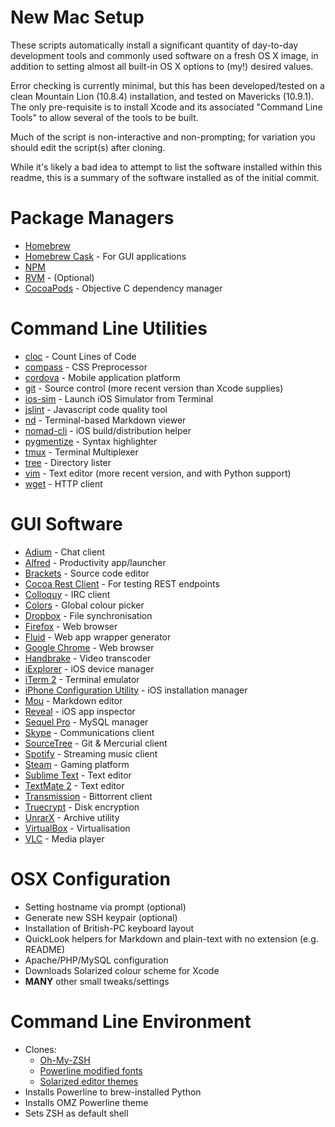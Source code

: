 New Mac Setup
=============

These scripts automatically install a significant quantity of day-to-day development tools and commonly used software on a fresh OS X image, in addition to setting almost all built-in OS X options to (my!) desired values.

Error checking is currently minimal, but this has been developed/tested on a clean Mountain Lion (10.8.4) installation, and tested on Mavericks (10.9.1). The only pre-requisite is to install Xcode and its associated "Command Line Tools" to allow several of the tools to be built.

Much of the script is non-interactive and non-prompting; for variation you should edit the script(s) after cloning.

While it's likely a bad idea to attempt to list the software installed within this readme, this is a summary of the software installed as of the initial commit.


Package Managers
================
* [Homebrew](http://brew.sh/)
* [Homebrew Cask](https://github.com/phinze/homebrew-cask) - For GUI applications
* [NPM](https://npmjs.org/)
* [RVM](https://rvm.io/) - (Optional)
* [CocoaPods](http://cocoapods.org/) - Objective C dependency manager


Command Line Utilities
======================
* [cloc](http://cloc.sourceforge.net/) - Count Lines of Code
* [compass](http://compass-style.org/) - CSS Preprocessor
* [cordova](http://cordova.apache.org/) - Mobile application platform
* [git](http://git-scm.com/) - Source control (more recent version than Xcode supplies)
* [ios-sim](https://github.com/phonegap/ios-sim) - Launch iOS Simulator from Terminal
* [jslint](https://github.com/reid/node-jslint) - Javascript code quality tool
* [nd](https://www.npmjs.org/package/nd) - Terminal-based Markdown viewer
* [nomad-cli](http://nomad-cli.com/) - iOS build/distribution helper
* [pygmentize](http://pygments.org/docs/cmdline/) - Syntax highlighter
* [tmux](http://tmux.sourceforge.net/) - Terminal Multiplexer
* [tree](http://mama.indstate.edu/users/ice/tree/) - Directory lister
* [vim](http://www.vim.org/) - Text editor (more recent version, and with Python support)
* [wget](http://www.gnu.org/software/wget/) - HTTP client


GUI Software
============
* [Adium](https://adium.im/) - Chat client
* [Alfred](http://www.alfredapp.com/) - Productivity app/launcher
* [Brackets](http://brackets.io/) - Source code editor
* [Cocoa Rest Client](https://code.google.com/p/cocoa-rest-client/) - For testing REST endpoints
* [Colloquy](http://colloquy.info/) - IRC client
* [Colors](http://mattpatenaude.com/) - Global colour picker
* [Dropbox](https://www.dropbox.com/) - File synchronisation
* [Firefox](http://www.mozilla.org/en-GB/firefox/new/) - Web browser
* [Fluid](http://fluidapp.com/) - Web app wrapper generator
* [Google Chrome](https://www.google.com/chrome) - Web browser
* [Handbrake](http://handbrake.fr/) - Video transcoder
* [iExplorer](http://www.macroplant.com/iexplorer/) - iOS device manager
* [iTerm 2](http://www.iterm2.com/) - Terminal emulator
* [iPhone Configuration Utility](http://support.apple.com/kb/DL1465) - iOS installation manager
* [Mou](http://mouapp.com/) - Markdown editor
* [Reveal](http://revealapp.com/) - iOS app inspector
* [Sequel Pro](http://www.sequelpro.com/) - MySQL manager
* [Skype](http://www.skype.com/) - Communications client
* [SourceTree](http://www.sourcetreeapp.com/) - Git & Mercurial client
* [Spotify](https://www.spotify.com) - Streaming music client
* [Steam](http://store.steampowered.com/) - Gaming platform
* [Sublime Text](http://www.sublimetext.com/) - Text editor
* [TextMate 2](http://macromates.com/) - Text editor
* [Transmission](http://www.transmissionbt.com/) - Bittorrent client
* [Truecrypt](http://www.truecrypt.org/) - Disk encryption
* [UnrarX](http://www.unrarx.com/) - Archive utility
* [VirtualBox](https://www.virtualbox.org/) - Virtualisation
* [VLC](http://www.videolan.org/vlc/index.html) - Media player


OSX Configuration
=================
* Setting hostname via prompt (optional)
* Generate new SSH keypair (optional)
* Installation of British-PC keyboard layout
* QuickLook helpers for Markdown and plain-text with no extension (e.g. README)
* Apache/PHP/MySQL configuration
* Downloads Solarized colour scheme for Xcode
* __MANY__ other small tweaks/settings


Command Line Environment
========================
* Clones:
	* [Oh-My-ZSH](https://github.com/robbyrussell/oh-my-zsh)
	* [Powerline modified fonts](https://github.com/Lokaltog/powerline-fonts)
	* [Solarized editor themes](http://ethanschoonover.com/solarized)
* Installs Powerline to brew-installed Python
* Installs OMZ Powerline theme
* Sets ZSH as default shell